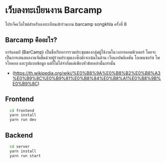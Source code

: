 
# เว็บลงทะเบียนงาน Barcamp

โปรเจ็คเว็บไซต์สำหรับลงทะเบียนเข้าร่วมงาน barcamp songkhla ครั้งที่ 8


## Barcamp คืออะไร?
บาร์แคมป์ (BarCamp) เป็นชื่อเรียกการรวมประชุมของกลุ่มผู้ใช้งานในวงการคอมพิวเตอร์ โดยจะเป็นการเสนอผลงานจัดขึ้นด้วยผู้ร่วมประชุมเองซึ่งมักจะเน้นในด้าน เว็บแอปพลิเคชัน โอเพนซอร์ซ โพรโทคอล และรูปแบบข้อมูล แต่ก็ไม่ได้จำกัดแต่เพียงหัวข้อเหล่านั้นเท่านั้น
 - (https://th.wikipedia.org/wiki/%E0%B8%9A%E0%B8%B2%E0%B8%A3%E0%B9%8C%E0%B9%81%E0%B8%84%E0%B8%A1%E0%B8%9B%E0%B9%8C)





## Frontend
```bash
  cd frontend
  yarn install
  yarn run dev
```

## Backend
```bash
  cd server
  yarn install
  yarn run start
```
    
